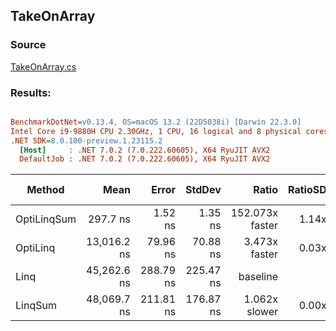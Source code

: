 ﻿## TakeOnArray

### Source
[TakeOnArray.cs](../../src/StructLinq.Benchmark/TakeOnArray.cs)

### Results:
``` ini

BenchmarkDotNet=v0.13.4, OS=macOS 13.2 (22D5038i) [Darwin 22.3.0]
Intel Core i9-9880H CPU 2.30GHz, 1 CPU, 16 logical and 8 physical cores
.NET SDK=8.0.100-preview.1.23115.2
  [Host]     : .NET 7.0.2 (7.0.222.60605), X64 RyuJIT AVX2
  DefaultJob : .NET 7.0.2 (7.0.222.60605), X64 RyuJIT AVX2


```
|      Method |        Mean |     Error |    StdDev |           Ratio | RatioSD |   Gen0 | Allocated | Alloc Ratio |
|------------ |------------:|----------:|----------:|----------------:|--------:|-------:|----------:|------------:|
| OptiLinqSum |    297.7 ns |   1.52 ns |   1.35 ns | 152.073x faster |   1.14x | 0.0038 |      32 B |  1.50x less |
|    OptiLinq | 13,016.2 ns |  79.96 ns |  70.88 ns |   3.473x faster |   0.03x |      - |         - |          NA |
|        Linq | 45,262.6 ns | 288.79 ns | 225.47 ns |        baseline |         |      - |      48 B |             |
|     LinqSum | 48,069.7 ns | 211.81 ns | 176.87 ns |   1.062x slower |   0.00x |      - |      48 B |  1.00x more |
